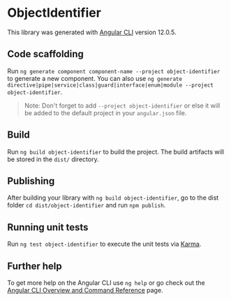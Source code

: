 # ObjectIdentifier

This library was generated with [Angular CLI](https://github.com/angular/angular-cli) version 12.0.5.

## Code scaffolding

Run `ng generate component component-name --project object-identifier` to generate a new component. You can also use `ng generate directive|pipe|service|class|guard|interface|enum|module --project object-identifier`.

> Note: Don't forget to add `--project object-identifier` or else it will be added to the default project in your `angular.json` file.

## Build

Run `ng build object-identifier` to build the project. The build artifacts will be stored in the `dist/` directory.

## Publishing

After building your library with `ng build object-identifier`, go to the dist folder `cd dist/object-identifier` and run `npm publish`.

## Running unit tests

Run `ng test object-identifier` to execute the unit tests via [Karma](https://karma-runner.github.io).

## Further help

To get more help on the Angular CLI use `ng help` or go check out the [Angular CLI Overview and Command Reference](https://angular.io/cli) page.
